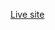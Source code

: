 <a href="https://freelancernuman.github.io/quiz-app" target="_blank" rel="noopener noreferrer">Live site</a>
